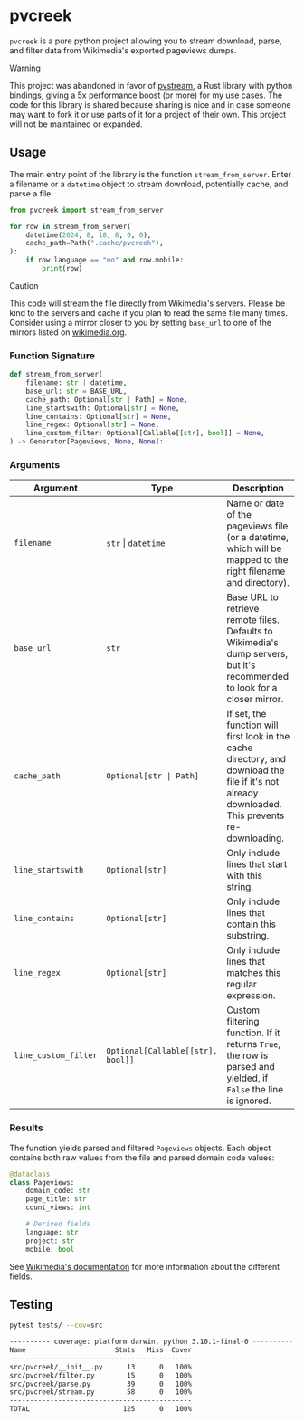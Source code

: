 # pvcreek

`pvcreek` is a pure python project allowing you to stream download, parse,
and filter data from Wikimedia's exported pageviews dumps.

> [!WARNING]
> This project was abandoned in favor of
> [pvstream](https://github.com/vegardege/pvstream), a Rust library with python
> bindings, giving a 5x performance boost (or more) for my use cases. The code
> for this library is shared because sharing is nice and in case someone may
> want to fork it or use parts of it for a project of their own. This project
> will not be maintained or expanded.

## Usage

The main entry point of the library is the function `stream_from_server`. Enter
a filename or a `datetime` object to stream download, potentially cache, and
parse a file:

```python
from pvcreek import stream_from_server

for row in stream_from_server(
    datetime(2024, 8, 18, 8, 0, 0),
    cache_path=Path(".cache/pvcreek"),
):
    if row.language == "no" and row.mobile:
        print(row)
```

> [!CAUTION]
> This code will stream the file directly from Wikimedia's servers. Please be
> kind to the servers and cache if you plan to read the same file many times.
> Consider using a mirror closer to you by setting `base_url` to one of the
> mirrors listed on [wikimedia.org](https://dumps.wikimedia.org/mirrors.html).

### Function Signature

```python
def stream_from_server(
    filename: str | datetime,
    base_url: str = BASE_URL,
    cache_path: Optional[str | Path] = None,
    line_startswith: Optional[str] = None,
    line_contains: Optional[str] = None,
    line_regex: Optional[str] = None,
    line_custom_filter: Optional[Callable[[str], bool]] = None,
) -> Generator[Pageviews, None, None]:
```

### Arguments

| Argument             | Type                              | Description                                                                                                                                      |
| -------------------- | --------------------------------- | ------------------------------------------------------------------------------------------------------------------------------------------------ |
| `filename`           | `str` \| `datetime`               | Name or date of the pageviews file (or a datetime, which will be mapped to the right filename and directory).                                    |
| `base_url`           | `str`                             | Base URL to retrieve remote files. Defaults to Wikimedia's dump servers, but it's recommended to look for a closer mirror.                       |
| `cache_path`         | `Optional[str \| Path]`           | If set, the function will first look in the cache directory, and download the file if it's not already downloaded. This prevents re-downloading. |
| `line_startswith`    | `Optional[str]`                   | Only include lines that start with this string.                                                                                                  |
| `line_contains`      | `Optional[str]`                   | Only include lines that contain this substring.                                                                                                  |
| `line_regex`         | `Optional[str]`                   | Only include lines that matches this regular expression.                                                                                         |
| `line_custom_filter` | `Optional[Callable[[str], bool]]` | Custom filtering function. If it returns `True`, the row is parsed and yielded, if `False` the line is ignored.                                  |

### Results

The function yields parsed and filtered `Pageviews` objects. Each object
contains both raw values from the file and parsed domain code values:

```python
@dataclass
class Pageviews:
    domain_code: str
    page_title: str
    count_views: int

    # Derived fields
    language: str
    project: str
    mobile: bool
```

See [Wikimedia's documentation](https://wikitech.wikimedia.org/wiki/Data_Platform/Data_Lake/Traffic/Pageviews)
for more information about the different fields.

## Testing

```bash
pytest tests/ --cov=src

---------- coverage: platform darwin, python 3.10.1-final-0 ----------
Name                      Stmts   Miss  Cover
---------------------------------------------
src/pvcreek/__init__.py      13      0   100%
src/pvcreek/filter.py        15      0   100%
src/pvcreek/parse.py         39      0   100%
src/pvcreek/stream.py        58      0   100%
---------------------------------------------
TOTAL                       125      0   100%
```
